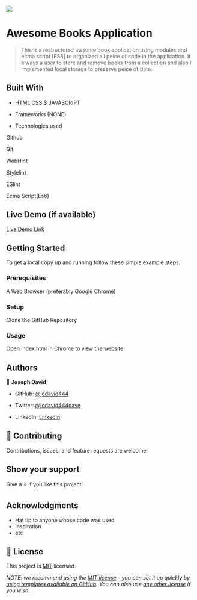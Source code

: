![](https://img.shields.io/badge/Microverse-blueviolet)

# Awesome Books Application

> This is a restructured awsome book application using modules and ecma script [ES6] to organized all peice of code in the application. It always a user to store and remove books from a collection and also I implemented local storage to preserve peice of data.


## Built With

- HTML,CSS $ JAVASCRIPT

- Frameworks (NONE)

- Technologies used

Github 

Git

WebHint

Stylelint

ESlint

Ecma Script(Es6)

## Live Demo (if available)

[Live Demo Link](https://jodavid444.github.io/Awesome-Books-Es6/)



## Getting Started

To get a local copy up and running follow these simple example steps.

### Prerequisites

A Web Browser (preferably Google Chrome)

### Setup

Clone the GitHub Repository

### Usage

Open index.html in Chrome to view the website

## Authors

👤 **Joseph David**

- GitHub: [@jodavid444](https://github.com/jodavid444)

- Twitter: [@jodavid444dave](https://twitter.com/jodavid444dave)

- LinkedIn: [LinkedIn](https://linkedin.com/in/joseph-david-01a8a5243)


## 🤝 Contributing

Contributions, issues, and feature requests are welcome!


## Show your support

Give a ⭐️ if you like this project!

## Acknowledgments

- Hat tip to anyone whose code was used
- Inspiration
- etc

## 📝 License

This project is [MIT](./LICENSE) licensed.

_NOTE: we recommend using the [MIT license](https://choosealicense.com/licenses/mit/) - you can set it up quickly by [using templates available on GitHub](https://docs.github.com/en/communities/setting-up-your-project-for-healthy-contributions/adding-a-license-to-a-repository). You can also use [any other license](https://choosealicense.com/licenses/) if you wish._
